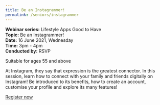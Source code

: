 ```yaml
---
title: Be an Instagrammer!
permalink: /seniors/instagrammer
---
```

**Webinar series:** Lifestyle Apps Good to Have</br> **Topic:** Be an Instagrammer!</br> **Date:** 16 June 2021, Wednesday</br> **Time:** 3pm - 4pm </br> **Conducted by:** RSVP

Suitable for ages 55 and above

At Instagram, they say that expression is the greatest connector. In this session, learn how to connect with your family and friends digitally on Instagram! Be introduced to its benefits, how to create an account, customise your profile and explore its many features!

[Register now](https://zoom.us/webinar/register/3016208430647/WN_BC7h_wsrTVGoJ6F7yJ3W0g)